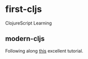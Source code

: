 # first-cljs
ClojureScript Learning

## modern-cljs
Following along [this](https://github.com/magomimmo/modern-cljs) excellent tutorial. 
